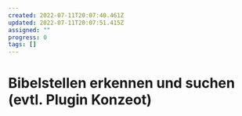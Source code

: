 ```yaml
---
created: 2022-07-11T20:07:40.461Z
updated: 2022-07-11T20:07:51.415Z
assigned: ""
progress: 0
tags: []
---
```


# Bibelstellen erkennen und suchen (evtl. Plugin Konzeot)
